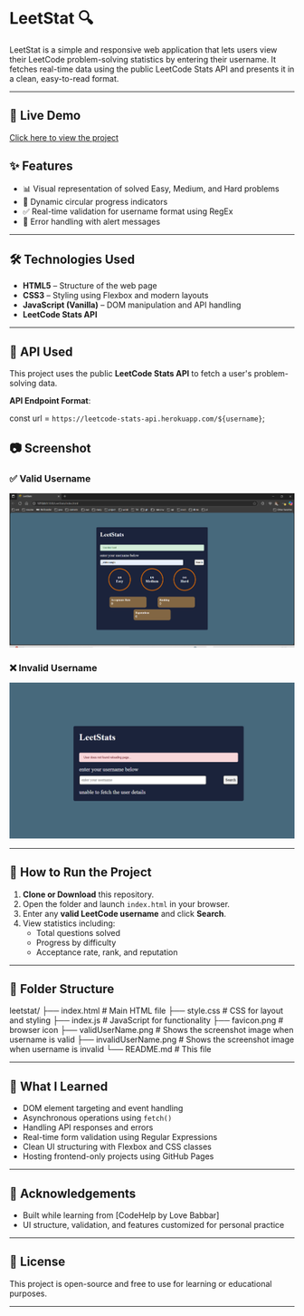 # LeetStat 🔍

LeetStat is a simple and responsive web application that lets users view their LeetCode problem-solving statistics by entering their username.
It fetches real-time data using the public LeetCode Stats API and presents it in a clean, easy-to-read format.

---

## 🔗 Live Demo

[Click here to view the project](https://ishitamangla.github.io/LeetStats/)

## ✨ Features

- 📊 Visual representation of solved Easy, Medium, and Hard problems
- 🔄 Dynamic circular progress indicators
- ✅ Real-time validation for username format using RegEx
- 🚨 Error handling with alert messages

---

## 🛠️ Technologies Used

- **HTML5** – Structure of the web page
- **CSS3** – Styling using Flexbox and modern layouts
- **JavaScript (Vanilla)** – DOM manipulation and API handling
- **LeetCode Stats API** 

---

## 🔗 API Used

This project uses the public **LeetCode Stats API** to fetch a user's problem-solving data.

 **API Endpoint Format**:

const url = `https://leetcode-stats-api.herokuapp.com/${username}`;


## 📷 Screenshot

### ✅ Valid Username
![Valid Username](validUsername.png)

### ❌ Invalid Username
![Invalid Username](invalidUsername.png)


---

## 🚀 How to Run the Project

1. **Clone or Download** this repository.
2. Open the folder and launch `index.html` in your browser.
3. Enter any **valid LeetCode username** and click **Search**.
4. View statistics including:
   - Total questions solved
   - Progress by difficulty
   - Acceptance rate, rank, and reputation

---


## 📁 Folder Structure

leetstat/
├── index.html # Main HTML file
├── style.css # CSS for layout and styling
├── index.js # JavaScript for functionality
├── favicon.png # browser icon
├── validUserName.png # Shows the screenshot image when username is valid
├── invalidUserName.png # Shows the screenshot image when username is invalid
└── README.md # This file

---

## 🧠 What I Learned

- DOM element targeting and event handling
- Asynchronous operations using `fetch()`
- Handling API responses and errors
- Real-time form validation using Regular Expressions
- Clean UI structuring with Flexbox and CSS classes
- Hosting frontend-only projects using GitHub Pages

---

## 🙌 Acknowledgements

- Built while learning from [CodeHelp by Love Babbar]
- UI structure, validation, and features customized for personal practice

---

## 📄 License

This project is open-source and free to use for learning or educational purposes.

---

